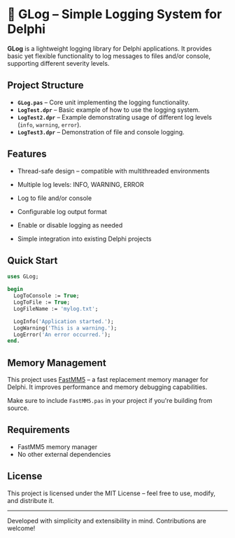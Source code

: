 # 📘 GLog – Simple Logging System for Delphi

**GLog** is a lightweight logging library for Delphi applications. It provides basic yet flexible functionality to log messages to files and/or console, supporting different severity levels.

## Project Structure

- **`GLog.pas`** – Core unit implementing the logging functionality.
- **`LogTest.dpr`** – Basic example of how to use the logging system.
- **`LogTest2.dpr`** – Example demonstrating usage of different log levels (`info`, `warning`, `error`).
- **`LogTest3.dpr`** – Demonstration of file and console logging.

## Features

- Thread-safe design – compatible with multithreaded environments

- Multiple log levels: INFO, WARNING, ERROR
- Log to file and/or console
- Configurable log output format
- Enable or disable logging as needed
- Simple integration into existing Delphi projects

## Quick Start

```pascal
uses GLog;

begin
  LogToConsole := True;
  LogToFile := True;
  LogFileName := 'mylog.txt';

  LogInfo('Application started.');
  LogWarning('This is a warning.');
  LogError('An error occurred.');
end.
```

## Memory Management

This project uses [FastMM5](https://github.com/pleriche/FastMM5) – a fast replacement memory manager for Delphi. It improves performance and memory debugging capabilities.

Make sure to include `FastMM5.pas` in your project if you're building from source.

## Requirements

- FastMM5 memory manager
- No other external dependencies

## License

This project is licensed under the MIT License – feel free to use, modify, and distribute it.

---

Developed with simplicity and extensibility in mind. Contributions are welcome!
